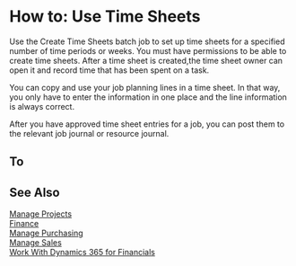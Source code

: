 <properties
                pageTitle="How to: Use Time Sheets| Financials"
                description="Describes how to use time sheets to manage projects."
                services="project-madeira"
                documentationCenter=""
                authors="SorenGP"
/>
<tags
    ms.service="project-madeira"
    ms.topic="article"
    ms.devlang="na"
    ms.tgt_pltfrm="na"
    ms.workload="na"
    ms.date="10/11/2016"
    ms.author="SorenGP" />

# How to: Use Time Sheets
Use the Create Time Sheets batch job to set up time sheets for a specified number of time periods or weeks. You must have permissions to be able to create time sheets. After a time sheet is created,the time sheet owner can open it and record time that has been spent on a task.

You can copy and use your job planning lines in a time sheet. In that way, you only have to enter the information in one place and the line information is always correct.

After you have approved time sheet entries for a job, you can post them to the relevant job journal or resource journal.  

## To 

## See Also
[Manage Projects](projects-manage-projects.md)  
[Finance](finance.md)  
[Manage Purchasing](purchasing-manage-purchasing.md)         
[Manage Sales](sales-manage-sales.md)     
[Work With Dynamics 365 for Financials](ui-work-product.md)  
